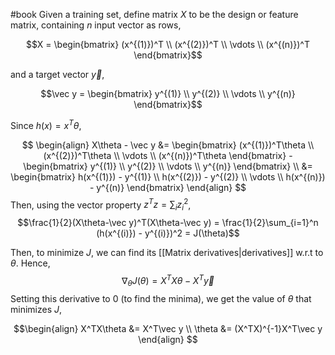 #book 
Given a training set, define matrix $X$ to be the design or feature matrix, containing $n$ input vector as rows, 

$$X = \begin{bmatrix} (x^{(1)})^T 
\\ 
(x^{(2)})^T 
\\ 
\vdots
\\
(x^{(n)})^T 
\end{bmatrix}$$ 

and a target vector $\vec y$, 

$$\vec y = \begin{bmatrix} 
y^{(1)} \\ 
y^{(2)} \\ 
\vdots \\ 
y^{(n)}
\end{bmatrix}$$

Since $h(x) = x^T\theta$,

$$
\begin{align} 
X\theta - \vec y &= \begin{bmatrix} (x^{(1)})^T\theta \\ 
(x^{(2)})^T\theta \\ 
\vdots \\ (x^{(n)})^T\theta 
\end{bmatrix} - \begin{bmatrix} y^{(1)} \\ 
y^{(2)} \\ 
\vdots \\ 
y^{(n)}
\end{bmatrix}
\\
&= \begin{bmatrix} h(x^{(1)}) - y^{(1)} \\ 
h(x^{(2)}) - y^{(2)} \\ 
\vdots \\ 
h(x^{(n)}) - y^{(n)} 
\end{bmatrix}
\end{align}
$$
Then, using the vector property $z^Tz = \sum_{i}z_i^2$,
$$\frac{1}{2}(X\theta-\vec y)^T(X\theta-\vec y) = \frac{1}{2}\sum_{i=1}^n (h(x^{(i)}) - y^{(i)})^2 = J(\theta)$$

Then, to minimize $J$, we can find its [[Matrix derivatives|derivatives]] w.r.t to $\theta$. Hence, 
$$\nabla_\theta J(\theta)=X^TX\theta - X^T\vec y$$
Setting this derivative to 0 (to find the minima), we get the value of $\theta$ that minimizes $J$, 

$$\begin{align}
X^TX\theta &= X^T\vec y
\\
\theta &= (X^TX)^{-1}X^T\vec y
\end{align}
$$
